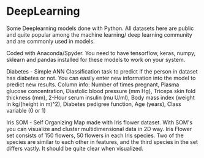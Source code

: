 # DeepLearning
Some Deeplearning models done with Python. All datasets here are public and quite popular among the machine learning/ deep learning community and are commonly used in models.

Coded with Anaconda/Spyder. You need to have tensorflow, keras, numpy, sklearn and pandas installed for these models to work on your system.

Diabetes - Simple ANN Classification task to predict if the person in dataset has diabetes or not. You can easily enter new information into the model to predict new results.
Column info: Number of times pregnant, Plasma glucose concentration, Diastolic blood pressure (mm Hg), Triceps skin fold thickness (mm), 2-Hour serum insulin (mu U/ml), Body mass index (weight in kg/(height in m)^2), Diabetes pedigree function, Age (years), Class variable (0 or 1)

Iris SOM - Self Organizing Map made with Iris flower dataset. With SOM's you can visualize and cluster multidimensional data in 2D way. Iris Flower set consists of 150 flowers, 50 flowers in each Iris species. Two of the species are similar to each other in features, and the third species in the set differs vastly. It should be quite clear when visualized.
